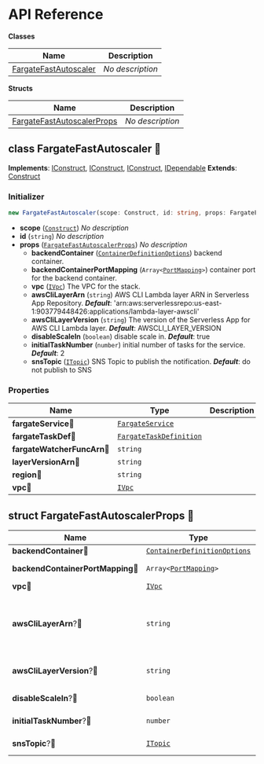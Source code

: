 # API Reference

**Classes**

Name|Description
----|-----------
[FargateFastAutoscaler](#cdk-fargate-fastautoscaler-fargatefastautoscaler)|*No description*


**Structs**

Name|Description
----|-----------
[FargateFastAutoscalerProps](#cdk-fargate-fastautoscaler-fargatefastautoscalerprops)|*No description*



## class FargateFastAutoscaler 🔹 <a id="cdk-fargate-fastautoscaler-fargatefastautoscaler"></a>



__Implements__: [IConstruct](#constructs-iconstruct), [IConstruct](#aws-cdk-core-iconstruct), [IConstruct](#constructs-iconstruct), [IDependable](#aws-cdk-core-idependable)
__Extends__: [Construct](#aws-cdk-core-construct)

### Initializer




```ts
new FargateFastAutoscaler(scope: Construct, id: string, props: FargateFastAutoscalerProps)
```

* **scope** (<code>[Construct](#aws-cdk-core-construct)</code>)  *No description*
* **id** (<code>string</code>)  *No description*
* **props** (<code>[FargateFastAutoscalerProps](#cdk-fargate-fastautoscaler-fargatefastautoscalerprops)</code>)  *No description*
  * **backendContainer** (<code>[ContainerDefinitionOptions](#aws-cdk-aws-ecs-containerdefinitionoptions)</code>)  backend container. 
  * **backendContainerPortMapping** (<code>Array<[PortMapping](#aws-cdk-aws-ecs-portmapping)></code>)  container port for the backend container. 
  * **vpc** (<code>[IVpc](#aws-cdk-aws-ec2-ivpc)</code>)  The VPC for the stack. 
  * **awsCliLayerArn** (<code>string</code>)  AWS CLI Lambda layer ARN in Serverless App Repository. __*Default*__: 'arn:aws:serverlessrepo:us-east-1:903779448426:applications/lambda-layer-awscli'
  * **awsCliLayerVersion** (<code>string</code>)  The version of the Serverless App for AWS CLI Lambda layer. __*Default*__: AWSCLI_LAYER_VERSION
  * **disableScaleIn** (<code>boolean</code>)  disable scale in. __*Default*__: true
  * **initialTaskNumber** (<code>number</code>)  initial number of tasks for the service. __*Default*__: 2
  * **snsTopic** (<code>[ITopic](#aws-cdk-aws-sns-itopic)</code>)  SNS Topic to publish the notification. __*Default*__: do not publish to SNS



### Properties


Name | Type | Description 
-----|------|-------------
**fargateService**🔹 | <code>[FargateService](#aws-cdk-aws-ecs-fargateservice)</code> | <span></span>
**fargateTaskDef**🔹 | <code>[FargateTaskDefinition](#aws-cdk-aws-ecs-fargatetaskdefinition)</code> | <span></span>
**fargateWatcherFuncArn**🔹 | <code>string</code> | <span></span>
**layerVersionArn**🔹 | <code>string</code> | <span></span>
**region**🔹 | <code>string</code> | <span></span>
**vpc**🔹 | <code>[IVpc](#aws-cdk-aws-ec2-ivpc)</code> | <span></span>



## struct FargateFastAutoscalerProps 🔹 <a id="cdk-fargate-fastautoscaler-fargatefastautoscalerprops"></a>






Name | Type | Description 
-----|------|-------------
**backendContainer**🔹 | <code>[ContainerDefinitionOptions](#aws-cdk-aws-ecs-containerdefinitionoptions)</code> | backend container.
**backendContainerPortMapping**🔹 | <code>Array<[PortMapping](#aws-cdk-aws-ecs-portmapping)></code> | container port for the backend container.
**vpc**🔹 | <code>[IVpc](#aws-cdk-aws-ec2-ivpc)</code> | The VPC for the stack.
**awsCliLayerArn**?🔹 | <code>string</code> | AWS CLI Lambda layer ARN in Serverless App Repository.<br/>__*Default*__: 'arn:aws:serverlessrepo:us-east-1:903779448426:applications/lambda-layer-awscli'
**awsCliLayerVersion**?🔹 | <code>string</code> | The version of the Serverless App for AWS CLI Lambda layer.<br/>__*Default*__: AWSCLI_LAYER_VERSION
**disableScaleIn**?🔹 | <code>boolean</code> | disable scale in.<br/>__*Default*__: true
**initialTaskNumber**?🔹 | <code>number</code> | initial number of tasks for the service.<br/>__*Default*__: 2
**snsTopic**?🔹 | <code>[ITopic](#aws-cdk-aws-sns-itopic)</code> | SNS Topic to publish the notification.<br/>__*Default*__: do not publish to SNS



